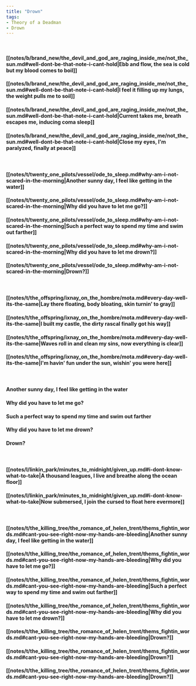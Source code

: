 ```yaml
---
title: "Drown"
tags:
- Theory of a Deadman
- Drown
---
```

&nbsp;
#### [[notes/b/brand_new/the_devil_and_god_are_raging_inside_me/not_the_sun.md#well-dont-be-that-note-i-cant-hold|Ebb and flow, the sea is cold but my blood comes to boil]]
#### [[notes/b/brand_new/the_devil_and_god_are_raging_inside_me/not_the_sun.md#well-dont-be-that-note-i-cant-hold|I feel it filling up my lungs, the weight pulls me to soil]]
#### [[notes/b/brand_new/the_devil_and_god_are_raging_inside_me/not_the_sun.md#well-dont-be-that-note-i-cant-hold|Current takes me, breath escapes me, inducing coma sleep]]
#### [[notes/b/brand_new/the_devil_and_god_are_raging_inside_me/not_the_sun.md#well-dont-be-that-note-i-cant-hold|Close my eyes, I'm paralyzed, finally at peace]]
&nbsp;
#### [[notes/t/twenty_one_pilots/vessel/ode_to_sleep.md#why-am-i-not-scared-in-the-morning|Another sunny day, I feel like getting in the water]]
#### [[notes/t/twenty_one_pilots/vessel/ode_to_sleep.md#why-am-i-not-scared-in-the-morning|Why did you have to let me go?]]
#### [[notes/t/twenty_one_pilots/vessel/ode_to_sleep.md#why-am-i-not-scared-in-the-morning|Such a perfect way to spend my time and swim out farther]]
#### [[notes/t/twenty_one_pilots/vessel/ode_to_sleep.md#why-am-i-not-scared-in-the-morning|Why did you have to let me drown?]]
#### [[notes/t/twenty_one_pilots/vessel/ode_to_sleep.md#why-am-i-not-scared-in-the-morning|Drown?]]
&nbsp;
#### [[notes/t/the_offspring/ixnay_on_the_hombre/mota.md#every-day-well-its-the-same|Lay there floating, body bloating, skin turnin' to gray]]
#### [[notes/t/the_offspring/ixnay_on_the_hombre/mota.md#every-day-well-its-the-same|I built my castle, the dirty rascal finally got his way]]
#### [[notes/t/the_offspring/ixnay_on_the_hombre/mota.md#every-day-well-its-the-same|Waves roll in and clean my sins, now everything is clear]]
#### [[notes/t/the_offspring/ixnay_on_the_hombre/mota.md#every-day-well-its-the-same|I'm havin' fun under the sun, wishin' you were here]]
&nbsp;
#### Another sunny day, I feel like getting in the water
#### Why did you have to let me go?
#### Such a perfect way to spend my time and swim out farther
#### Why did you have to let me drown?
#### Drown?
&nbsp;
#### [[notes/l/linkin_park/minutes_to_midnight/given_up.md#i-dont-know-what-to-take|A thousand leagues, I live and breathe along the ocean floor]]
#### [[notes/l/linkin_park/minutes_to_midnight/given_up.md#i-dont-know-what-to-take|Now submersed, I join the cursed to float here evermore]]
&nbsp;
#### [[notes/t/the_killing_tree/the_romance_of_helen_trent/thems_fightin_words.md#cant-you-see-right-now-my-hands-are-bleeding|Another sunny day, I feel like getting in the water]]
#### [[notes/t/the_killing_tree/the_romance_of_helen_trent/thems_fightin_words.md#cant-you-see-right-now-my-hands-are-bleeding|Why did you have to let me go?]]
#### [[notes/t/the_killing_tree/the_romance_of_helen_trent/thems_fightin_words.md#cant-you-see-right-now-my-hands-are-bleeding|Such a perfect way to spend my time and swim out farther]]
#### [[notes/t/the_killing_tree/the_romance_of_helen_trent/thems_fightin_words.md#cant-you-see-right-now-my-hands-are-bleeding|Why did you have to let me drown?]]
#### [[notes/t/the_killing_tree/the_romance_of_helen_trent/thems_fightin_words.md#cant-you-see-right-now-my-hands-are-bleeding|Drown?]]
#### [[notes/t/the_killing_tree/the_romance_of_helen_trent/thems_fightin_words.md#cant-you-see-right-now-my-hands-are-bleeding|Drown?]]
#### [[notes/t/the_killing_tree/the_romance_of_helen_trent/thems_fightin_words.md#cant-you-see-right-now-my-hands-are-bleeding|Drown?]]
